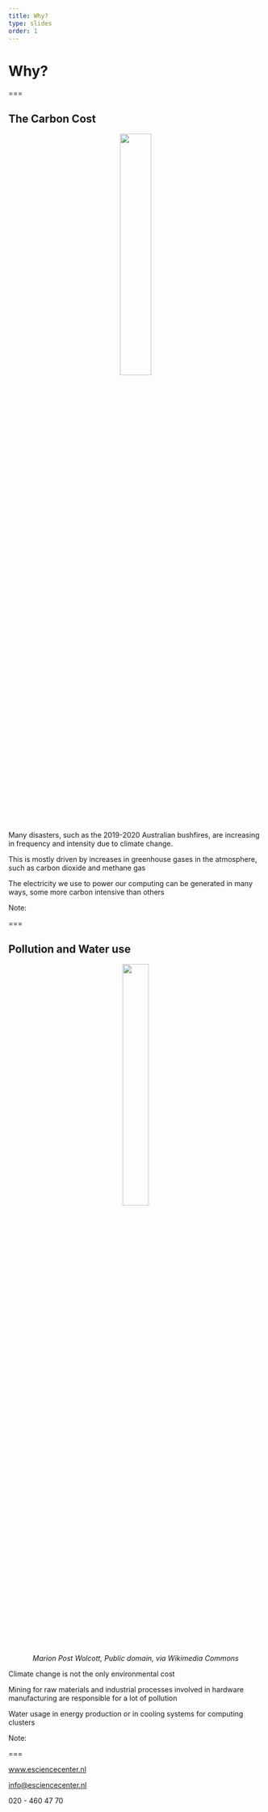 ```yaml
---
title: Why?
type: slides
order: 1
---
```


<!-- .slide: data-state="title" -->

# Why?

===

<!-- .slide: data-state="standard" -->

## The Carbon Cost

<center>
<img src="https://upload.wikimedia.org/wikipedia/commons/6/6e/Australia_Bush_Fires_%2849615350482%29.jpg" width="35%">
</center>

Many disasters, such as the 2019-2020 Australian bushfires, are increasing in frequency and intensity due to climate change.

This is mostly driven by increases in greenhouse gases in the atmosphere, such as carbon dioxide and methane gas

The electricity we use to power our computing can be generated in many ways, some more carbon intensive than others

Note:

===

<!-- .slide: data-state="standard" -->

## Pollution and Water use

<center>
<figure>
<img src="https://upload.wikimedia.org/wikipedia/commons/a/a1/Copper_mining_section_between_Ducktown_and_Copperhill1a34328v.jpg" width="35%">
<figcaption><i>Marion Post Wolcott, Public domain, via Wikimedia Commons</i></figcaption>
</figure>
</center>

Climate change is not the only environmental cost

Mining for raw materials and industrial processes involved in hardware manufacturing are responsible for a lot of pollution

Water usage in energy production or in cooling systems for computing clusters

Note:

===

<!-- .slide: data-state="keepintouch" -->


www.esciencecenter.nl

info@esciencecenter.nl

020 - 460 47 70
